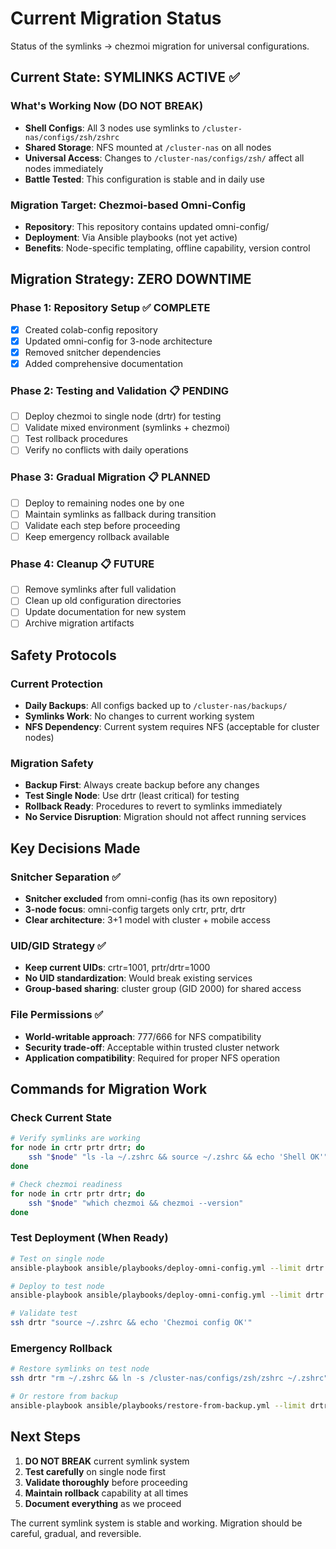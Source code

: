 # Current Migration Status

Status of the symlinks → chezmoi migration for universal configurations.

## Current State: SYMLINKS ACTIVE ✅

### What's Working Now (DO NOT BREAK)
- **Shell Configs**: All 3 nodes use symlinks to `/cluster-nas/configs/zsh/zshrc`
- **Shared Storage**: NFS mounted at `/cluster-nas` on all nodes
- **Universal Access**: Changes to `/cluster-nas/configs/zsh/` affect all nodes immediately
- **Battle Tested**: This configuration is stable and in daily use

### Migration Target: Chezmoi-based Omni-Config
- **Repository**: This repository contains updated omni-config/
- **Deployment**: Via Ansible playbooks (not yet active)
- **Benefits**: Node-specific templating, offline capability, version control

## Migration Strategy: ZERO DOWNTIME

### Phase 1: Repository Setup ✅ COMPLETE
- [x] Created colab-config repository
- [x] Updated omni-config for 3-node architecture
- [x] Removed snitcher dependencies
- [x] Added comprehensive documentation

### Phase 2: Testing and Validation 📋 PENDING
- [ ] Deploy chezmoi to single node (drtr) for testing
- [ ] Validate mixed environment (symlinks + chezmoi)
- [ ] Test rollback procedures
- [ ] Verify no conflicts with daily operations

### Phase 3: Gradual Migration 📋 PLANNED
- [ ] Deploy to remaining nodes one by one
- [ ] Maintain symlinks as fallback during transition
- [ ] Validate each step before proceeding
- [ ] Keep emergency rollback available

### Phase 4: Cleanup 📋 FUTURE
- [ ] Remove symlinks after full validation
- [ ] Clean up old configuration directories
- [ ] Update documentation for new system
- [ ] Archive migration artifacts

## Safety Protocols

### Current Protection
- **Daily Backups**: All configs backed up to `/cluster-nas/backups/`
- **Symlinks Work**: No changes to current working system
- **NFS Dependency**: Current system requires NFS (acceptable for cluster nodes)

### Migration Safety
- **Backup First**: Always create backup before any changes
- **Test Single Node**: Use drtr (least critical) for testing
- **Rollback Ready**: Procedures to revert to symlinks immediately
- **No Service Disruption**: Migration should not affect running services

## Key Decisions Made

### Snitcher Separation ✅
- **Snitcher excluded** from omni-config (has its own repository)
- **3-node focus**: omni-config targets only crtr, prtr, drtr
- **Clear architecture**: 3+1 model with cluster + mobile access

### UID/GID Strategy ✅
- **Keep current UIDs**: crtr=1001, prtr/drtr=1000
- **No UID standardization**: Would break existing services
- **Group-based sharing**: cluster group (GID 2000) for shared access

### File Permissions ✅
- **World-writable approach**: 777/666 for NFS compatibility
- **Security trade-off**: Acceptable within trusted cluster network
- **Application compatibility**: Required for proper NFS operation

## Commands for Migration Work

### Check Current State
```bash
# Verify symlinks are working
for node in crtr prtr drtr; do
    ssh "$node" "ls -la ~/.zshrc && source ~/.zshrc && echo 'Shell OK'"
done

# Check chezmoi readiness
for node in crtr prtr drtr; do
    ssh "$node" "which chezmoi && chezmoi --version"
done
```

### Test Deployment (When Ready)
```bash
# Test on single node
ansible-playbook ansible/playbooks/deploy-omni-config.yml --limit drtr --check

# Deploy to test node
ansible-playbook ansible/playbooks/deploy-omni-config.yml --limit drtr

# Validate test
ssh drtr "source ~/.zshrc && echo 'Chezmoi config OK'"
```

### Emergency Rollback
```bash
# Restore symlinks on test node
ssh drtr "rm ~/.zshrc && ln -s /cluster-nas/configs/zsh/zshrc ~/.zshrc"

# Or restore from backup
ansible-playbook ansible/playbooks/restore-from-backup.yml --limit drtr
```

## Next Steps

1. **DO NOT BREAK** current symlink system
2. **Test carefully** on single node first
3. **Validate thoroughly** before proceeding
4. **Maintain rollback** capability at all times
5. **Document everything** as we proceed

The current symlink system is stable and working. Migration should be careful, gradual, and reversible.